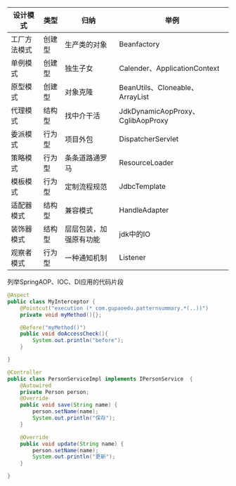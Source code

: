| 设计模式     | 类型   | 归纳                   | 举例                              |
| ------------ | ------ | ---------------------- | --------------------------------- |
| 工厂方法模式 | 创建型 | 生产类的对象           | Beanfactory                       |
| 单例模式     | 创建型 | 独生子女               | Calender、ApplicationContext      |
| 原型模式     | 创建型 | 对象克隆               | BeanUtils、Cloneable、ArrayList   |
| 代理模式     | 结构型 | 找中介干活             | JdkDynamicAopProxy、CglibAopProxy |
| 委派模式     | 行为型 | 项目外包               | DispatcherServlet                 |
| 策略模式     | 行为型 | 条条道路通罗马         | ResourceLoader                    |
| 模板模式     | 行为型 | 定制流程规范           | JdbcTemplate                      |
| 适配器模式   | 结构型 | 兼容模式               | HandleAdapter                     |
| 装饰器模式   | 结构型 | 层层包装，加强原有功能 | jdk中的IO                         |
| 观察者模式   | 行为型 | 一种通知机制           | Listener                          |

列举SpringAOP、IOC、DI应用的代码片段

```java
@Aspect
public class MyInterceptor {
    @Pointcut("execution (* com.gupaoedu.patternsummary.*(..))")
    private void myMethod(){};

    @Before("myMethod()")
    public void doAccessCheck(){
        System.out.println("before");
    }

}
```

```java
@Controller
public class PersonServiceImpl implements IPersonService  {
    @Autowired
    private Person person;
    @Override
    public void save(String name) {
        person.setName(name);
        System.out.println("保存");
    }

    @Override
    public void update(String name) {
        person.setName(name);
        System.out.println("更新");
    }

}
```


	

	

